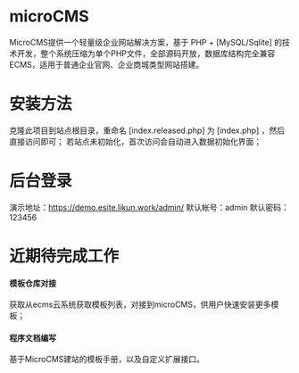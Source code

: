 # microCMS
MicroCMS提供一个轻量级企业网站解决方案，基于 PHP + [MySQL/Sqlite] 的技术开发，整个系统压缩为单个PHP文件，全部源码开放，数据库结构完全兼容ECMS，适用于普通企业官网、企业商城类型网站搭建。

# 安装方法
克隆此项目到站点根目录，重命名 [index.released.php] 为 [index.php] ，然后直接访问即可；
若站点未初始化，首次访问会自动进入数据初始化界面；

# 后台登录
演示地址：https://demo.esite.likun.work/admin/
默认帐号：admin  默认密码：123456

# 近期待完成工作
#### 模板仓库对接  
获取从ecms云系统获取模板列表，对接到microCMS，供用户快速安装更多模板；

#### 程序文档编写
基于MicroCMS建站的模板手册，以及自定义扩展接口。